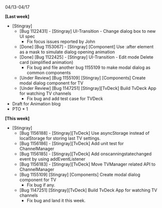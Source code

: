 04/13-04/17

**[Last week]**

* [Stingray]
    * [Bug 1122431] - [Stingray] UI-Transition - Change dialog box to new UI spec
      - Fix focus issues reported by John
    * [Done] [Bug 1153067] - [Stingray] [Component] Use :after element as a mask to simulate dialog opening animation
    * [Done] [Bug 1122425] - [Stingray] UI-Transition - Edit mode Delete card (simplified animation)
      - Fix bug and file another bug 1155109 to make modal dialog as common components
    * [Under Review] [Bug 1155109] [Stingray] [Components] Create modal dialog component for TV
    * [Under Review] [Bug 1147251] [Stingray][TvDeck] Build TvDeck App for watching TV channels
      - Fix bug and add test case for TVDeck
* Draft for Animation blog
* PTO * 1

**[This week]**

* [Stingray]
    * [Bug 1156188] - [Stingray][TvDeck] Use asyncStorage instead of localStorage for storing last TV settings.
    * [Bug 1156186] - [Stingray][TvDeck] Add unit test for ChannelManager
    * [Bug 1156185] - [Stingray][TvDeck] Add onscanningstatechanged event by using addEventListener
    * [Bug 1156183] - [Stingray][TvDeck] Move TVManager related API to ChannelManager
    * [Bug 1155109] [Stingray] [Components] Create modal dialog component for TV
      - Fix bug if any.
    * [Bug 1147251] [Stingray][TvDeck] Build TvDeck App for watching TV channels
      - Fix bug and land it this week.
